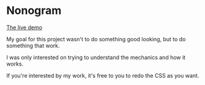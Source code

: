 # Nonogram

[The live demo](https://namelessproj.github.io/Nonogram/)

My goal for this project wasn't to do something good looking, but to do something that work.

I was only interested on trying to understand the mechanics and how it works. 

If you're interested by my work, it's free to you to redo the CSS as you want. 
